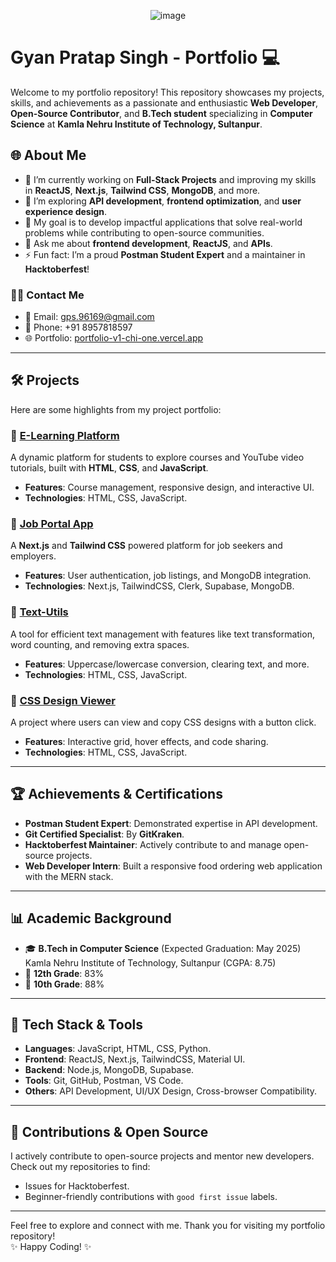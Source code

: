 <div align="center">
  
![image](https://github.com/user-attachments/assets/b84a1eaf-2005-4a05-8d66-6d6ee20d355b)
</div>


# Gyan Pratap Singh - Portfolio 💻

Welcome to my portfolio repository! This repository showcases my projects, skills, and achievements as a passionate and enthusiastic **Web Developer**, **Open-Source Contributor**, and **B.Tech student** specializing in **Computer Science** at **Kamla Nehru Institute of Technology, Sultanpur**.

## 🌐 About Me

- 🔭 I’m currently working on **Full-Stack Projects** and improving my skills in **ReactJS**, **Next.js**, **Tailwind CSS**, **MongoDB**, and more.
- 🌱 I’m exploring **API development**, **frontend optimization**, and **user experience design**.
- 🎯 My goal is to develop impactful applications that solve real-world problems while contributing to open-source communities.
- 💬 Ask me about **frontend development**, **ReactJS**, and **APIs**.
- ⚡ Fun fact: I’m a proud **Postman Student Expert** and a maintainer in **Hacktoberfest**!

### 🧑‍💻 Contact Me

- 📧 Email: [gps.96169@gmail.com](mailto:gps.96169@gmail.com)
- 📱 Phone: +91 8957818597
- 🌐 Portfolio: [portfolio-v1-chi-one.vercel.app](https://gyan-pratap-singh.vercel.app/)

---

## 🛠️ Projects  

Here are some highlights from my project portfolio:

### 🔹 [E-Learning Platform](https://github.com/username/e-learning-platform)
A dynamic platform for students to explore courses and YouTube video tutorials, built with **HTML**, **CSS**, and **JavaScript**.
- **Features**: Course management, responsive design, and interactive UI.
- **Technologies**: HTML, CSS, JavaScript.

### 🔹 [Job Portal App](https://github.com/username/job-portal-app)
A **Next.js** and **Tailwind CSS** powered platform for job seekers and employers.
- **Features**: User authentication, job listings, and MongoDB integration.
- **Technologies**: Next.js, TailwindCSS, Clerk, Supabase, MongoDB.

### 🔹 [Text-Utils](https://github.com/username/text-utils)
A tool for efficient text management with features like text transformation, word counting, and removing extra spaces.
- **Features**: Uppercase/lowercase conversion, clearing text, and more.
- **Technologies**: HTML, CSS, JavaScript.

### 🔹 [CSS Design Viewer](https://github.com/username/css-design-viewer)
A project where users can view and copy CSS designs with a button click.
- **Features**: Interactive grid, hover effects, and code sharing.
- **Technologies**: HTML, CSS, JavaScript.

---

## 🏆 Achievements & Certifications

- **Postman Student Expert**: Demonstrated expertise in API development.
- **Git Certified Specialist**: By **GitKraken**.
- **Hacktoberfest Maintainer**: Actively contribute to and manage open-source projects.
- **Web Developer Intern**: Built a responsive food ordering web application with the MERN stack.

---

## 📊 Academic Background

- 🎓 **B.Tech in Computer Science** (Expected Graduation: May 2025)  
  Kamla Nehru Institute of Technology, Sultanpur (CGPA: 8.75)
- 🏅 **12th Grade**: 83%  
- 🏅 **10th Grade**: 88%

---

## 🔧 Tech Stack & Tools

- **Languages**: JavaScript, HTML, CSS, Python.
- **Frontend**: ReactJS, Next.js, TailwindCSS, Material UI.
- **Backend**: Node.js, MongoDB, Supabase.
- **Tools**: Git, GitHub, Postman, VS Code.
- **Others**: API Development, UI/UX Design, Cross-browser Compatibility.

---

## 🤝 Contributions & Open Source  

I actively contribute to open-source projects and mentor new developers. Check out my repositories to find:  
- Issues for Hacktoberfest.  
- Beginner-friendly contributions with `good first issue` labels.

---


Feel free to explore and connect with me. Thank you for visiting my portfolio repository!  
✨ Happy Coding! ✨
